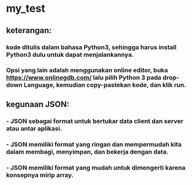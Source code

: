 # my_test

## keterangan:
### kode ditulis dalam bahasa Python3, sehingga harus install Python3 dulu untuk dapat menjalankannya.
### Opsi yang lain adalah menggunakan online editor, buka https://www.onlinegdb.com/ lalu pilih Python 3 pada drop-down Language, kemudian copy-pastekan kode, dan klik run.

## kegunaan JSON:
### - JSON sebagai format untuk bertukar data client dan server atau antar aplikasi.
### - JSON memiliki format yang ringan dan mempermudah kita dalam membagi, menyimpan, dan bekerja dengan data.
### - JSON memiliki format yang mudah untuk dimengerti karena konsepnya mirip array.